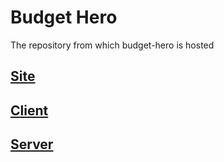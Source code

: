 # Budget Hero
The repository from which budget-hero is hosted

## [Site](https://rynobax.github.io/budget-hero/)

## [Client](https://github.com/rynobax/budget-hero-client)

## [Server](https://github.com/rynobax/budget-hero-server)
